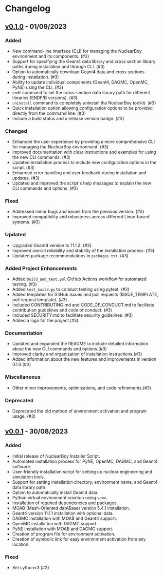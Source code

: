 # Changelog


## [v0.1.0] - 01/09/2023

### Added
- New command-line interface (CLI) for managing the NuclearBoy environment and its components. (#3)
- Support for specifying the Geant4 data library and cross section library paths during installation and through CLI. (#3)
- Option to automatically download Geant4 data and cross sections during installation. (#3)
- Ability to update individual components (Geant4, DAGMC, OpenMC, PyNE) using the CLI. (#3)
- `endf` command to set the cross-section data library path for different libraries (ENDF/B versions). (#3)
- `uninstall` command to completely uninstall the NuclearBoy toolkit. (#3)
- Quick installation option allowing configuration options to be provided directly from the command line. (#3)
- Include a build status and a release version badge. (#3)

### Changed
- Enhanced the user experience by providing a more comprehensive CLI for managing the NuclearBoy environment. (#3)
- Improved documentation with clear instructions and examples for using the new CLI commands. (#3)
- Updated installation process to include new configuration options in the script. (#3)
- Enhanced error handling and user feedback during installation and updates. (#3)
- Updated and improved the script's help messages to explain the new CLI commands and options. (#3)

### Fixed
- Addressed minor bugs and issues from the previous version. (#3)
- Improved compatibility and robustness across different Linux-based systems. (#3)

### Updated
- Upgraded Geant4 version to 11.1.2. (#3)
- Improved overall reliability and stability of the installation process. (#3)
- Updated package recommendations in `packages.txt`. (#3)

### Added Project Enhancements
- Added `build_and_test.yml` GitHub Actions workflow for automated testing. (#3)
- Added `test_build.py` to conduct testing using pytest. (#3)
- Added templates for GitHub issues and pull requests (ISSUE_TEMPLATE, pull request template). (#3)
- Included CONTRIBUTING.md and CODE_OF_CONDUCT.md to facilitate contribution guidelines and code of conduct. (#3)
- Included SECURITY.md to facilitate security guidelines. (#3)
- Added a logo for the project.(#3)

### Documentation
- Updated and expanded the README to include detailed information about the new CLI commands and options.(#3)
- Improved clarity and organization of installation instructions.(#3)
- Added information about the new features and improvements in version 0.1.0.(#3)

### Miscellaneous
- Other minor improvements, optimizations, and code refinements.(#3)

### Deprecated
- Deprecated the old method of environment activation and program usage. (#3)

[v0.1.0]: https://github.com/ahnaf-tahmid-chowdhury/NuclearBoy/releases/tag/0.1.0



## [v0.0.1] - 30/08/2023

### Added
- Initial release of NuclearBoy Installer Script.
- Automated installation process for PyNE, OpenMC, DAGMC, and Geant4 software.
- User-friendly installation script for setting up nuclear engineering and simulation tools.
- Support for setting installation directory, environment name, and Geant4 data library path.
- Option to automatically install Geant4 data.
- Python virtual environment creation using `venv`.
- Installation of required dependencies and packages.
- MOAB (Mesh-Oriented datABase) version 5.4.1 installation.
- Geant4 version 11.1.1 installation with optional data.
- DAGMC installation with MOAB and Geant4 support.
- OpenMC installation with DAGMC support.
- PyNE installation with MOAB and DAGMC support.
- Creation of program file for environment activation.
- Creation of symbolic link for easy environment activation from any location.

### Fixed
- Set cython<3 (#2)

[v0.0.1]: https://github.com/ahnaf-tahmid-chowdhury/NuclearBoy/releases/tag/0.0.1
